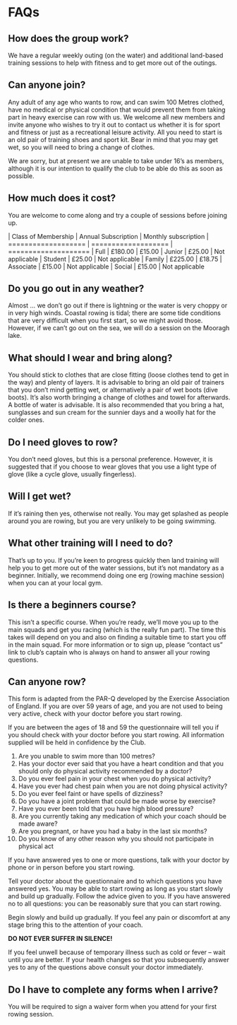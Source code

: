 # FAQs
## How does the group work?
We have a regular weekly outing (on the water) and additional land-based training sessions to help with fitness and to get more out of the outings.

## Can anyone join?
Any adult of any age who wants to row, and can swim 100 Metres clothed, have no medical or physical condition that would prevent them from taking part in heavy exercise can row with us. We welcome all new members and invite anyone who wishes to try it out to contact us whether it is for sport and fitness or just as a recreational leisure activity. All you need to start is an old pair of training shoes and sport kit. Bear in mind that you may get wet, so you will need to bring a change of clothes.

We are sorry, but at present we are unable to take under 16’s as members, although it is our intention to qualify the club to be able do this as soon as possible.

## How much does it cost?
You are welcome to come along and try a couple of sessions before joining up.

| Class of Membership	| Annual Subscription 	| Monthly subscription
| ===================   | ===================   | ==================== 
| Full	                | £180.00 	            | £15.00
| Junior	            | £25.00 	            | Not applicable 
| Student	            | £25.00 	            | Not applicable 
| Family	            | £225.00 	            | £18.75 
| Associate             | £15.00 	            | Not applicable 
| Social	            | £15.00 	            | Not applicable 

## Do you go out in any weather?
Almost … we don’t go out if there is lightning or the water is very choppy or in very high winds. Coastal rowing is tidal; there are some tide conditions that are very difficult when you first start, so we might avoid those. However, if we can’t go out on the sea, we will do a session on the Mooragh lake.

## What should I wear and bring along?
You should stick to clothes that are close fitting (loose clothes tend to get in the way) and plenty of layers. It is advisable to bring an old pair of trainers that you don’t mind getting wet, or alternatively a pair of wet boots (dive boots). It’s also worth bringing a change of clothes and towel for afterwards. A bottle of water is advisable. It is also recommended that you bring a hat, sunglasses and sun cream for the sunnier days and a woolly hat for the colder ones.

## Do I need gloves to row?
You don’t need gloves, but this is a personal preference. However, it is suggested that if you choose to wear gloves that you use a light type of glove (like a cycle glove, usually fingerless).

## Will I get wet?
If it’s raining then yes, otherwise not really. You may get splashed as people around you are rowing, but you are very unlikely to be going swimming.

## What other training will I need to do?
That’s up to you. If you’re keen to progress quickly then land training will help you to get more out of the water sessions, but it’s not mandatory as a beginner. Initially, we recommend doing one erg (rowing machine session) when you can at your local gym.

## Is there a beginners course?
This isn’t a specific course. When you’re ready, we’ll move you up to the main squads and get you racing (which is the really fun part). The time this takes will depend on you and also on finding a suitable time to start you off in the main squad. For more information or to sign up, please “contact us” link to club’s captain who is always on hand to answer all your rowing questions.

## Can anyone row?
This form is adapted from the PAR-Q developed by the Exercise Association of England. If you are over 59 years of age, and you are not used to being very active, check with your doctor before you start rowing.

If you are between the ages of 18 and 59 the questionnaire will tell you if you should check with your doctor before you start rowing. All information supplied will be held in confidence by the Club.

1. Are you unable to swim more than 100 metres?
2. Has your doctor ever said that you have a heart condition and that you should only do physical activity recommended by a doctor?
3. Do you ever feel pain in your chest when you do physical activity?
4. Have you ever had chest pain when you are not doing physical activity?
5. Do you ever feel faint or have spells of dizziness?
6. Do you have a joint problem that could be made worse by exercise?
7. Have you ever been told that you have high blood pressure?
8. Are you currently taking any medication of which your coach should be made aware?
9. Are you pregnant, or have you had a baby in the last six months?
10. Do you know of any other reason why you should not participate in physical act

If you have answered yes to one or more questions, talk with your doctor by phone or in person before you start rowing.

Tell your doctor about the questionnaire and to which questions you have answered yes. You may be able to start rowing as long as you start slowly and build up gradually. Follow the advice given to you. If you have answered no to all questions: you can be reasonably sure that you can start rowing.

Begin slowly and build up gradually. If you feel any pain or discomfort at any stage bring this to the attention of your coach.

**DO NOT EVER SUFFER IN SILENCE!**

If you feel unwell because of temporary illness such as cold or fever – wait until you are better. If your health changes so that you subsequently answer yes to any of the questions above consult your doctor immediately.

## Do I have to complete any forms when I arrive?
You will be required to sign a waiver form when you attend for your first rowing session.
